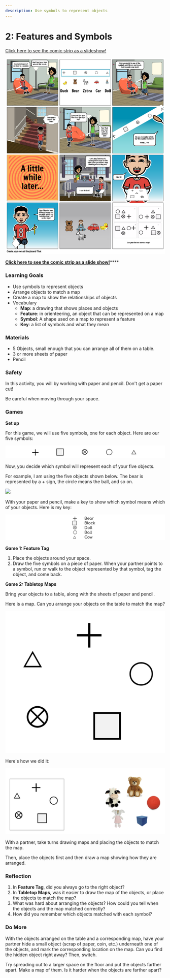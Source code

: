 ```yaml
---
description: Use symbols to represent objects
---
```


# 2: Features and Symbols

[Click here to see the comic strip as a slideshow!](https://docs.google.com/presentation/d/e/2PACX-1vTdj0BrOX8jyGrx1-3wFIkVTuPdjMQ1jFja-T_9cwmFFsraFYQyOGbE_lP3krdGhA/pub?start=false&loop=false&delayms=10000)

![How to play &quot;Feature Tag&quot; and &quot;Tabletop-O&quot;](../.gitbook/assets/lesson-2-features-and-symbols-highres-1.png)

[**Click here to see the comic strip as a slide show!**](https://docs.google.com/presentation/d/e/2PACX-1vTdj0BrOX8jyGrx1-3wFIkVTuPdjMQ1jFja-T_9cwmFFsraFYQyOGbE_lP3krdGhA/pub?start=false&loop=false&delayms=10000)\*\*\*\*

### **Learning Goals**

* Use symbols to represent objects
* Arrange objects to match a map
* Create a map to show the relationships of objects
* Vocabulary
  * **Map**: a drawing that shows places and objects
  * **Feature**: in orienteering, an object that can be represented on a map
  * **Symbol**: A shape used on a map to represent a feature
  * **Key**: a list of symbols and what they mean

### **Materials**

* 5 Objects, small enough that you can arrange all of them on a table.
* 3 or more sheets of paper
* Pencil

### **Safety**

In this activity, you will by working with paper and pencil. Don't get a paper cut!

Be careful when moving through your space.

### **Games**

**Set up**

For this game, we will use five symbols, one for each object. Here are our five symbols: 

![Five symbols](../.gitbook/assets/image%20%286%29.png)

Now, you decide which symbol will represent each of your five objects.

For example, I am using the five objects shown below. The bear is represented by a + sign, the circle means the ball, and so on.

![](https://gblobscdn.gitbook.com/assets%2F-M-q3x9QtfyfdkyRVBmt%2F-M4Lp05mjemjfWGVIIpf%2F-M4LwsIc7GRjfxSviecl%2Fimage.png?alt=media&token=d4aa5bc7-048d-4da0-a848-c83496a2fed2)

With your paper and pencil, make a key to show which symbol means which of your objects. Here is my key:

![My key](../.gitbook/assets/image%20%288%29.png)

**Game 1: Feature Tag**

1. Place the objects around your space.
2. Draw the five symbols on a piece of paper. When your partner points to a symbol, run or walk to the object represented by that symbol, tag the object, and come back.

**Game 2: Tabletop Maps**

Bring your objects to a table, along with the sheets of paper and pencil.

Here is a map. Can you arrange your objects on the table to match the map?

![](../.gitbook/assets/image%20%2819%29.png)

Here's how we did it:

![](../.gitbook/assets/image%20%281%29.png)

With a partner, take turns drawing maps and placing the objects to match the map.

Then, place the objects first and then draw a map showing how they are arranged.

### **Reflection**

1. In **Feature Tag**, did you always go to the right object? 
2. In **Tabletop Maps**, was it easier to draw the map of the objects, or place the objects to match the map? 
3. What was hard about arranging the objects? How could you tell when the objects and the map matched correctly?
4. How did you remember which objects matched with each symbol?

### **Do More**

With the objects arranged on the table and a corresponding map, have your partner hide a small object \(scrap of paper, coin, etc.\) underneath one of the objects, and mark the corresponding location on the map. Can you find the hidden object right away? Then, switch. 

Try spreading out to a larger space on the floor and put the objects farther apart. Make a map of them. Is it harder when the objects are farther apart? 

